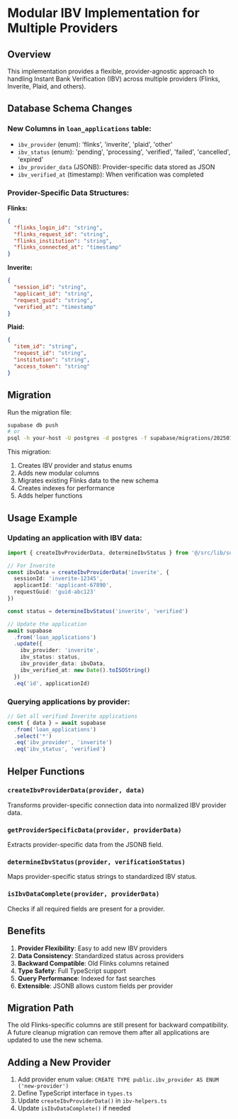 # Modular IBV Implementation for Multiple Providers

## Overview

This implementation provides a flexible, provider-agnostic approach to handling Instant Bank Verification (IBV) across multiple providers (Flinks, Inverite, Plaid, and others).

## Database Schema Changes

### New Columns in `loan_applications` table:
- `ibv_provider` (enum): 'flinks', 'inverite', 'plaid', 'other'
- `ibv_status` (enum): 'pending', 'processing', 'verified', 'failed', 'cancelled', 'expired'
- `ibv_provider_data` (JSONB): Provider-specific data stored as JSON
- `ibv_verified_at` (timestamp): When verification was completed

### Provider-Specific Data Structures:

**Flinks:**
```json
{
  "flinks_login_id": "string",
  "flinks_request_id": "string",
  "flinks_institution": "string",
  "flinks_connected_at": "timestamp"
}
```

**Inverite:**
```json
{
  "session_id": "string",
  "applicant_id": "string",
  "request_guid": "string",
  "verified_at": "timestamp"
}
```

**Plaid:**
```json
{
  "item_id": "string",
  "request_id": "string",
  "institution": "string",
  "access_token": "string"
}
```

## Migration

Run the migration file:
```bash
supabase db push
# or
psql -h your-host -U postgres -d postgres -f supabase/migrations/20250128000000_add_modular_ provides
```

This migration:
1. Creates IBV provider and status enums
2. Adds new modular columns
3. Migrates existing Flinks data to the new schema
4. Creates indexes for performance
5. Adds helper functions

## Usage Example

### Updating an application with IBV data:

```typescript
import { createIbvProviderData, determineIbvStatus } from '@/src/lib/supabase'

// For Inverite
const ibvData = createIbvProviderData('inverite', {
  sessionId: 'inverite-12345',
  applicantId: 'applicant-67890',
  requestGuid: 'guid-abc123'
})

const status = determineIbvStatus('inverite', 'verified')

// Update the application
await supabase
  .from('loan_applications')
  .update({
    ibv_provider: 'inverite',
    ibv_status: status,
    ibv_provider_data: ibvData,
    ibv_verified_at: new Date().toISOString()
  })
  .eq('id', applicationId)
```

### Querying applications by provider:

```typescript
// Get all verified Inverite applications
const { data } = await supabase
  .from('loan_applications')
  .select('*')
  .eq('ibv_provider', 'inverite')
  .eq('ibv_status', 'verified')
```

## Helper Functions

### `createIbvProviderData(provider, data)`
Transforms provider-specific connection data into normalized IBV provider data.

### `getProviderSpecificData(provider, providerData)`
Extracts provider-specific data from the JSONB field.

### `determineIbvStatus(provider, verificationStatus)`
Maps provider-specific status strings to standardized IBV status.

### `isIbvDataComplete(provider, providerData)`
Checks if all required fields are present for a provider.

## Benefits

1. **Provider Flexibility**: Easy to add new IBV providers
2. **Data Consistency**: Standardized status across providers
3. **Backward Compatible**: Old Flinks columns retained
4. **Type Safety**: Full TypeScript support
5. **Query Performance**: Indexed for fast searches
6. **Extensible**: JSONB allows custom fields per provider

## Migration Path

The old Flinks-specific columns are still present for backward compatibility. A future cleanup migration can remove them after all applications are updated to use the new schema.

## Adding a New Provider

1. Add provider enum value: `CREATE TYPE public.ibv_provider AS ENUM ('new-provider')`
2. Define TypeScript interface in `types.ts`
3. Update `createIbvProviderData()` in `ibv-helpers.ts`
4. Update `isIbvDataComplete()` if needed

